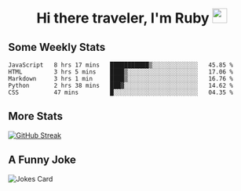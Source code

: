 <h1 align="center">Hi there traveler, I'm Ruby <img src="https://user-images.githubusercontent.com/81705278/122967910-fa9b5a00-d358-11eb-99ec-db00243bed5a.gif" width="30px"> </h1>

<h2>Some Weekly Stats</h2>

<!--START_SECTION:waka-->
```text
JavaScript   8 hrs 17 mins   ███████████▒░░░░░░░░░░░░░   45.85 % 
HTML         3 hrs 5 mins    ████▒░░░░░░░░░░░░░░░░░░░░   17.06 % 
Markdown     3 hrs 1 min     ████▒░░░░░░░░░░░░░░░░░░░░   16.76 % 
Python       2 hrs 38 mins   ███▓░░░░░░░░░░░░░░░░░░░░░   14.62 % 
CSS          47 mins         █░░░░░░░░░░░░░░░░░░░░░░░░   04.35 % 
```
<!--END_SECTION:waka-->

<h2>More Stats</h2>

[![GitHub Streak](https://github-readme-streak-stats.herokuapp.com/?user=radkinz&theme=dark)](https://git.io/streak-stats)

<h2>A Funny Joke</h2>

<!-- jokes -->
<img src="https://readme-jokes.vercel.app/api?theme=material-palenight" alt="Jokes Card"/>
